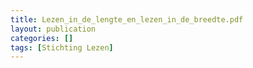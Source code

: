 ```yaml
---
title: Lezen_in_de_lengte_en_lezen_in_de_breedte.pdf
layout: publication
categories: []
tags: [Stichting Lezen]
---
```

